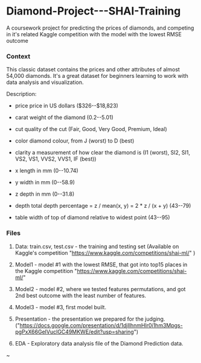 # Diamond-Project---SHAI-Training
A coursework project for predicting the prices of diamonds, and competing in it's related Kaggle competition with the model with the lowest RMSE outcome

### Context
This classic dataset contains the prices and other attributes of almost 54,000 diamonds. It's a great dataset for beginners learning to work with data analysis and visualization.


Description:

 - price price in US dollars (\$326--\$18,823)

 - carat weight of the diamond (0.2--5.01)

 - cut quality of the cut (Fair, Good, Very Good, Premium, Ideal)

 - color diamond colour, from J (worst) to D (best)

 - clarity a measurement of how clear the diamond is (I1 (worst), SI2, SI1, VS2, VS1, VVS2, VVS1, IF (best))

 - x length in mm (0--10.74)

 - y width in mm (0--58.9)

 - z depth in mm (0--31.8)

 - depth total depth percentage = z / mean(x, y) = 2 * z / (x + y) (43--79)

 - table width of top of diamond relative to widest point (43--95)

### Files
1. Data:
train.csv, test.csv - the training and testing set (Available on Kaggle's competition "https://www.kaggle.com/competitions/shai-ml/" )

2. Model1 - model #1 with the lowest RMSE, that got into top15 places in the Kaggle competition "https://www.kaggle.com/competitions/shai-ml/"

3. Model2 - model #2, where we tested features permutations, and got 2nd best outcome with the least number of features.

4. Model3 - model #3, first model built.

5. Presentation - the presentation we prepared for the judging. ("https://docs.google.com/presentation/d/1djIlhnmHlr0i1hm3Mpgs-pgPxX66GeIVuclGC49MKWE/edit?usp=sharing")

6. EDA - Exploratory data analysis file of the Diamond Prediction data.

~
